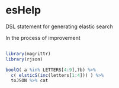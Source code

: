 # esHelp

DSL statement for generating elastic search

In the process of improvement

```R

library(magrittr)
library(rjson)

boolQ( a %in% LETTERS[4:9],?b) %>% 
  c( elsticS(inc(letters[1:4])) ) %>%
  toJSON %>% cat 

```
 